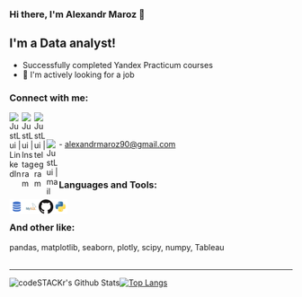 ### Hi there, I'm Alexandr Maroz  👋

## I'm a Data analyst!
- Successfully completed Yandex Practicum courses
- 🔭 I'm actively looking for a job

### Connect with me:
[<img align="left" alt="JustLui | LinkedIn" width="22px" src="https://cdn.jsdelivr.net/npm/simple-icons@v3/icons/linkedin.svg" />][linkedin]
[<img align="left" alt="JustLui | Instagram" width="22px" src="https://cdn.jsdelivr.net/npm/simple-icons@v3/icons/instagram.svg" />][instagram]
[<img align="left" alt="JustLui | telegram" width="22px" src="https://cdn.jsdelivr.net/npm/simple-icons@v3/icons/telegram.svg" />][telegram]

<br />
<br />

[<img align="left" alt="JustLui | mail" width="22px" src="https://cdn.jsdelivr.net/npm/simple-icons@v3/icons/gmail.svg" />][mail] - alexandrmaroz90@gmail.com



<br />

### Languages and Tools:
<img align="left" alt="SQL" width="26px" src="https://raw.githubusercontent.com/github/explore/80688e429a7d4ef2fca1e82350fe8e3517d3494d/topics/sql/sql.png" />
<img align="left" alt="MySQL" width="26px" src="https://raw.githubusercontent.com/github/explore/80688e429a7d4ef2fca1e82350fe8e3517d3494d/topics/mysql/mysql.png" />
<img align="left" alt="GitHub" width="26px" src="https://raw.githubusercontent.com/github/explore/78df643247d429f6cc873026c0622819ad797942/topics/github/github.png" />
<img align="left" alt="python" width="26px" src="https://raw.githubusercontent.com/github/explore/80688e429a7d4ef2fca1e82350fe8e3517d3494d/topics/python/python.png" />

<br />

### And other like:
pandas, matplotlib, seaborn, plotly, scipy, numpy, Tableau
<br />
<br />

---

<img align="left" alt="codeSTACKr's Github Stats" src="https://github-readme-stats.vercel.app/api?username=justlui&show_icons=true&hide_border=true" />

[![Top Langs](https://github-readme-stats.vercel.app/api/top-langs/?username=JustLui&hide=jupyter,css,scss,html,c,makefile,dockerfile,shell,cmake)](https://github.com/anuraghazra/github-readme-stats)

[yandex]: https://yandex.ru/
[linkedin]: https://www.linkedin.com/in/alexandr-moroz-308360228/
[instagram]: https://www.instagram.com/justluik/
[telegram]: https://t.me/justluik
[mail]: alexandrmaroz90@gmail.com
